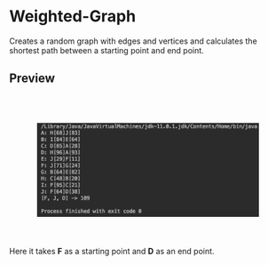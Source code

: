 # Weighted-Graph
Creates a random graph with edges and vertices and calculates the shortest path between a starting point and end point.

## Preview
<img src="./images/shortest-path.png" width="400" style="padding:50px;"> <br>
Here it takes <b>F</b> as a starting point and <b>D</b> as an end point.
